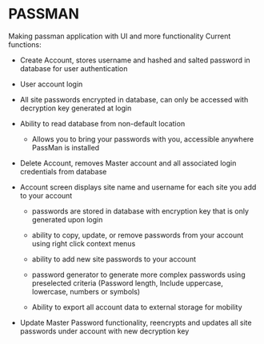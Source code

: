 # PASSMAN
Making passman application with UI and more functionality
Current functions:  

 - Create Account, stores username and hashed and salted password in database for user authentication
 - User account login
 - All site passwords encrypted in database, can only be accessed with decryption key generated at login
 - Ability to read database from non-default location
   - Allows you to bring your passwords with you, accessible anywhere PassMan is installed 
 - Delete Account, removes Master account and all associated login credentials from database
 - Account screen displays site name and username for each site you add to your account
	 
	 - passwords are stored in database with encryption key that is only
   generated upon login
   
	 - ability to copy, update, or remove passwords from your account using right click context menus
       
	 - ability to add new site passwords to your account
	 - password generator to generate more complex passwords using preselected criteria (Password length, Include uppercase, lowercase, numbers or symbols)
	
	 - Ability to export all account data to external storage for mobility
 - Update Master Password functionality, reencrypts and updates all site passwords under account with new decryption key

       
